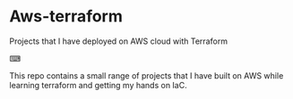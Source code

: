 # Aws-terraform
Projects that I have deployed on AWS cloud with Terraform

⌨

This repo contains a small range of projects that I have built on AWS while learning terraform and getting my hands on IaC.

